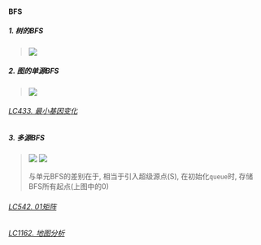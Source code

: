 #### BFS

##### 1. 树的BFS
> <img src="https://imgconvert.csdnimg.cn/aHR0cHM6Ly9waWMubGVldGNvZGUtY24uY29tLzc1ZmM0MmEyY2ZhY2Y2ZTQxYTg2YjM0YjE4NjFkMmNkY2QyOTY1YjIwZDhlYmMwYTZkY2M0MWJiMWZiY2VhMzEtQkZTLWFuZC1ERlMtQWxnb3JpdGhtcy5wbmc?x-oss-process=image/format,png">


##### 2. 图的单源BFS
> <img src="https://pic.leetcode-cn.com/a3f28eeb94837d510ad7360e756881059e65ca78489d4d9bae6973884b9870bb-%E5%8D%95%E6%BA%90BFS.gif">

###### [LC433. 最小基因变化](/markdown/LC433.%20%E6%9C%80%E5%B0%8F%E5%9F%BA%E5%9B%A0%E5%8F%98%E5%8C%96.md)

##### 3. 多源BFS
> <img src="https://pic.leetcode-cn.com/be6bdff2b8d983d2135e5d2675b4dae750fef16104c904e462d9b1d64ef6d8ed-%E5%A4%9A%E6%BA%90BFS.gif">
> 
> <img src="https://assets.leetcode-cn.com/solution-static/542/fig1.PNG">
>
> 与单元BFS的差别在于, 相当于引入超级源点(S), 在初始化`queue`时, 存储BFS所有起点(上图中的0)

###### [LC542. 01矩阵](/workspace/542.01-%E7%9F%A9%E9%98%B5.cpp)

###### [LC1162. 地图分析](/workspace/1162.%E5%9C%B0%E5%9B%BE%E5%88%86%E6%9E%90.cpp)